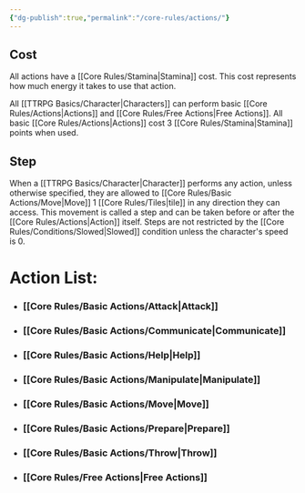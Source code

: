 ```yaml
---
{"dg-publish":true,"permalink":"/core-rules/actions/"}
---
```


## Cost
All actions have a [[Core Rules/Stamina\|Stamina]] cost. This cost represents how much energy it takes to use that action.

All [[TTRPG Basics/Character\|Characters]] can perform basic [[Core Rules/Actions\|Actions]] and [[Core Rules/Free Actions\|Free Actions]]. 
All basic [[Core Rules/Actions\|Actions]] cost 3 [[Core Rules/Stamina\|Stamina]] points when used.
## Step
When a [[TTRPG Basics/Character\|Character]] performs any action, unless otherwise specified, they are allowed to [[Core Rules/Basic Actions/Move\|Move]] 1 [[Core Rules/Tiles\|tile]] in any direction they can access. This movement is called a step and can be taken before or after the [[Core Rules/Actions\|Action]] itself. Steps are not restricted by the [[Core Rules/Conditions/Slowed\|Slowed]] condition unless the character's speed is 0.
# Action List:
- ### [[Core Rules/Basic Actions/Attack\|Attack]]
- ### [[Core Rules/Basic Actions/Communicate\|Communicate]]
- ### [[Core Rules/Basic Actions/Help\|Help]]
- ### [[Core Rules/Basic Actions/Manipulate\|Manipulate]]
- ### [[Core Rules/Basic Actions/Move\|Move]]
- ### [[Core Rules/Basic Actions/Prepare\|Prepare]]
- ### [[Core Rules/Basic Actions/Throw\|Throw]]
- ### [[Core Rules/Free Actions\|Free Actions]]